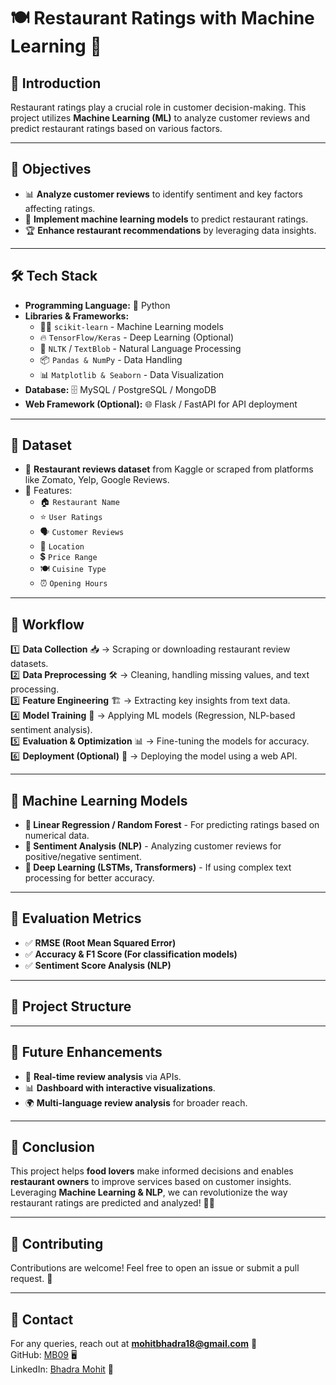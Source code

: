 # 🍽️ Restaurant Ratings with Machine Learning 🤖

## 📌 Introduction
Restaurant ratings play a crucial role in customer decision-making. This project utilizes **Machine Learning (ML)** to analyze customer reviews and predict restaurant ratings based on various factors.

---

## 🎯 Objectives
- 📊 **Analyze customer reviews** to identify sentiment and key factors affecting ratings.
- 🤖 **Implement machine learning models** to predict restaurant ratings.
- 🏆 **Enhance restaurant recommendations** by leveraging data insights.

---

## 🛠️ Tech Stack
- **Programming Language:** 🐍 Python  
- **Libraries & Frameworks:**  
  - 🏋️‍♂️ `scikit-learn` - Machine Learning models  
  - 🔥 `TensorFlow/Keras` - Deep Learning (Optional)  
  - 📝 `NLTK` / `TextBlob` - Natural Language Processing  
  - 📦 `Pandas & NumPy` - Data Handling  
  - 📊 `Matplotlib & Seaborn` - Data Visualization  
- **Database:** 🗄️ MySQL / PostgreSQL / MongoDB  
- **Web Framework (Optional):** 🌐 Flask / FastAPI for API deployment  

---

## 📌 Dataset
- 🍛 **Restaurant reviews dataset** from Kaggle or scraped from platforms like Zomato, Yelp, Google Reviews.
- 📜 Features:
  - 🏠 `Restaurant Name`
  - ⭐ `User Ratings`
  - 🗣️ `Customer Reviews`
  - 📍 `Location`
  - 💲 `Price Range`
  - 🍽️ `Cuisine Type`
  - ⏰ `Opening Hours`
  
---

## 🔄 Workflow
1️⃣ **Data Collection** 📥 → Scraping or downloading restaurant review datasets.  
2️⃣ **Data Preprocessing** 🛠️ → Cleaning, handling missing values, and text processing.  
3️⃣ **Feature Engineering** 🏗️ → Extracting key insights from text data.  
4️⃣ **Model Training** 🤖 → Applying ML models (Regression, NLP-based sentiment analysis).  
5️⃣ **Evaluation & Optimization** 📊 → Fine-tuning the models for accuracy.  
6️⃣ **Deployment (Optional)** 🚀 → Deploying the model using a web API.  

---

## 🚀 Machine Learning Models
- **🔢 Linear Regression / Random Forest** - For predicting ratings based on numerical data.  
- **💬 Sentiment Analysis (NLP)** - Analyzing customer reviews for positive/negative sentiment.  
- **🎯 Deep Learning (LSTMs, Transformers)** - If using complex text processing for better accuracy.  

---

## 📌 Evaluation Metrics
- ✅ **RMSE (Root Mean Squared Error)**
- ✅ **Accuracy & F1 Score (For classification models)**
- ✅ **Sentiment Score Analysis (NLP)**

---

## 📂 Project Structure

---

## 🚀 Future Enhancements
- 📡 **Real-time review analysis** via APIs.
- 📊 **Dashboard with interactive visualizations**.
- 🌍 **Multi-language review analysis** for broader reach.

---

## 📜 Conclusion
This project helps **food lovers** make informed decisions and enables **restaurant owners** to improve services based on customer insights. Leveraging **Machine Learning & NLP**, we can revolutionize the way restaurant ratings are predicted and analyzed! 🚀✨

---

## 🤝 Contributing
Contributions are welcome! Feel free to open an issue or submit a pull request. 🙌

---

## 📧 Contact
For any queries, reach out at **mohitbhadra18@gmail.com** 📩  
GitHub: [MB09](https://github.com/BhadraMohit09) 🖥️  
LinkedIn: [Bhadra Mohit](https://linkedin.com/in/bhadramohit27) 💼  

